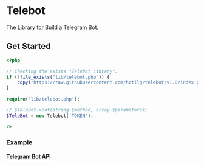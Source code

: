 # Telebot

The Library for Build a Telegram Bot.

## Get Started

<!-- sudo apt-get install php-curl -->

```php
<?php

// Checking the exists "Telebot Library".
if (!file_exists("lib/telebot.php")) {
    copy("https://raw.githubusercontent.com/hctilg/telebot/v1.0/index.php", "lib/telebot.php");
}

require('lib/telebot.php');

// $TeleBot->Bot(string $method, array $parameters);
$TeleBot = new Telebot('TOKEN');

?>
```

### [Example](Example.md)

#### [Telegram Bot API](https://core.telegram.org/bots/api)
